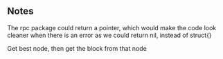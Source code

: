 ## Notes


The rpc package could return a pointer, which would make the code look cleaner when there is an error as
we could return nil, instead of struct{}

Get best node, then get the block from that node